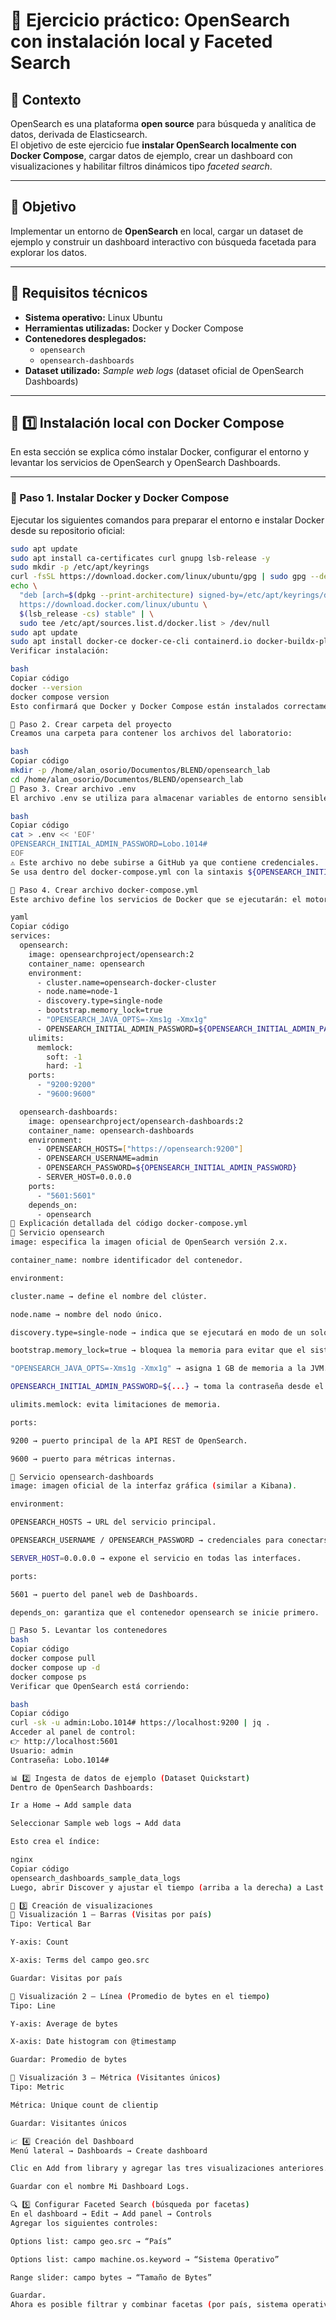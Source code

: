 # 🧪 Ejercicio práctico: OpenSearch con instalación local y Faceted Search

## 📍 Contexto

OpenSearch es una plataforma **open source** para búsqueda y analítica de datos, derivada de Elasticsearch.  
El objetivo de este ejercicio fue **instalar OpenSearch localmente con Docker Compose**, cargar datos de ejemplo, crear un dashboard con visualizaciones y habilitar filtros dinámicos tipo *faceted search*.

---

## 🎯 Objetivo

Implementar un entorno de **OpenSearch** en local, cargar un dataset de ejemplo y construir un dashboard interactivo con búsqueda facetada para explorar los datos.

---

## 🔧 Requisitos técnicos

- **Sistema operativo:** Linux Ubuntu  
- **Herramientas utilizadas:** Docker y Docker Compose  
- **Contenedores desplegados:**
  - `opensearch`
  - `opensearch-dashboards`
- **Dataset utilizado:** *Sample web logs* (dataset oficial de OpenSearch Dashboards)

---

## 🧱 1️⃣ Instalación local con Docker Compose

En esta sección se explica cómo instalar Docker, configurar el entorno y levantar los servicios de OpenSearch y OpenSearch Dashboards.

---

### 🔹 Paso 1. Instalar Docker y Docker Compose

Ejecutar los siguientes comandos para preparar el entorno e instalar Docker desde su repositorio oficial:

```bash
sudo apt update
sudo apt install ca-certificates curl gnupg lsb-release -y
sudo mkdir -p /etc/apt/keyrings
curl -fsSL https://download.docker.com/linux/ubuntu/gpg | sudo gpg --dearmor -o /etc/apt/keyrings/docker.gpg
echo \
  "deb [arch=$(dpkg --print-architecture) signed-by=/etc/apt/keyrings/docker.gpg] \
  https://download.docker.com/linux/ubuntu \
  $(lsb_release -cs) stable" | \
  sudo tee /etc/apt/sources.list.d/docker.list > /dev/null
sudo apt update
sudo apt install docker-ce docker-ce-cli containerd.io docker-buildx-plugin docker-compose-plugin -y
Verificar instalación:

bash
Copiar código
docker --version
docker compose version
Esto confirmará que Docker y Docker Compose están instalados correctamente.

🔹 Paso 2. Crear carpeta del proyecto
Creamos una carpeta para contener los archivos del laboratorio:

bash
Copiar código
mkdir -p /home/alan_osorio/Documentos/BLEND/opensearch_lab
cd /home/alan_osorio/Documentos/BLEND/opensearch_lab
🔹 Paso 3. Crear archivo .env
El archivo .env se utiliza para almacenar variables de entorno sensibles, como la contraseña del usuario administrador.

bash
Copiar código
cat > .env << 'EOF'
OPENSEARCH_INITIAL_ADMIN_PASSWORD=Lobo.1014#
EOF
⚠️ Este archivo no debe subirse a GitHub ya que contiene credenciales.
Se usa dentro del docker-compose.yml con la sintaxis ${OPENSEARCH_INITIAL_ADMIN_PASSWORD}.

🔹 Paso 4. Crear archivo docker-compose.yml
Este archivo define los servicios de Docker que se ejecutarán: el motor de OpenSearch y la interfaz de Dashboards.

yaml
Copiar código
services:
  opensearch:
    image: opensearchproject/opensearch:2
    container_name: opensearch
    environment:
      - cluster.name=opensearch-docker-cluster
      - node.name=node-1
      - discovery.type=single-node
      - bootstrap.memory_lock=true
      - "OPENSEARCH_JAVA_OPTS=-Xms1g -Xmx1g"
      - OPENSEARCH_INITIAL_ADMIN_PASSWORD=${OPENSEARCH_INITIAL_ADMIN_PASSWORD}
    ulimits:
      memlock:
        soft: -1
        hard: -1
    ports:
      - "9200:9200"
      - "9600:9600"

  opensearch-dashboards:
    image: opensearchproject/opensearch-dashboards:2
    container_name: opensearch-dashboards
    environment:
      - OPENSEARCH_HOSTS=["https://opensearch:9200"]
      - OPENSEARCH_USERNAME=admin
      - OPENSEARCH_PASSWORD=${OPENSEARCH_INITIAL_ADMIN_PASSWORD}
      - SERVER_HOST=0.0.0.0
    ports:
      - "5601:5601"
    depends_on:
      - opensearch
📘 Explicación detallada del código docker-compose.yml
🔹 Servicio opensearch
image: especifica la imagen oficial de OpenSearch versión 2.x.

container_name: nombre identificador del contenedor.

environment:

cluster.name → define el nombre del clúster.

node.name → nombre del nodo único.

discovery.type=single-node → indica que se ejecutará en modo de un solo nodo.

bootstrap.memory_lock=true → bloquea la memoria para evitar que el sistema use swap.

"OPENSEARCH_JAVA_OPTS=-Xms1g -Xmx1g" → asigna 1 GB de memoria a la JVM.

OPENSEARCH_INITIAL_ADMIN_PASSWORD=${...} → toma la contraseña desde el archivo .env.

ulimits.memlock: evita limitaciones de memoria.

ports:

9200 → puerto principal de la API REST de OpenSearch.

9600 → puerto para métricas internas.

🔹 Servicio opensearch-dashboards
image: imagen oficial de la interfaz gráfica (similar a Kibana).

environment:

OPENSEARCH_HOSTS → URL del servicio principal.

OPENSEARCH_USERNAME / OPENSEARCH_PASSWORD → credenciales para conectarse.

SERVER_HOST=0.0.0.0 → expone el servicio en todas las interfaces.

ports:

5601 → puerto del panel web de Dashboards.

depends_on: garantiza que el contenedor opensearch se inicie primero.

🔹 Paso 5. Levantar los contenedores
bash
Copiar código
docker compose pull
docker compose up -d
docker compose ps
Verificar que OpenSearch está corriendo:

bash
Copiar código
curl -sk -u admin:Lobo.1014# https://localhost:9200 | jq .
Acceder al panel de control:
👉 http://localhost:5601
Usuario: admin
Contraseña: Lobo.1014#

📊 2️⃣ Ingesta de datos de ejemplo (Dataset Quickstart)
Dentro de OpenSearch Dashboards:

Ir a Home → Add sample data

Seleccionar Sample web logs → Add data

Esto crea el índice:

nginx
Copiar código
opensearch_dashboards_sample_data_logs
Luego, abrir Discover y ajustar el tiempo (arriba a la derecha) a Last 7 days para visualizar los registros.

🧮 3️⃣ Creación de visualizaciones
🔹 Visualización 1 — Barras (Visitas por país)
Tipo: Vertical Bar

Y-axis: Count

X-axis: Terms del campo geo.src

Guardar: Visitas por país

🔹 Visualización 2 — Línea (Promedio de bytes en el tiempo)
Tipo: Line

Y-axis: Average de bytes

X-axis: Date histogram con @timestamp

Guardar: Promedio de bytes

🔹 Visualización 3 — Métrica (Visitantes únicos)
Tipo: Metric

Métrica: Unique count de clientip

Guardar: Visitantes únicos

📈 4️⃣ Creación del Dashboard
Menú lateral → Dashboards → Create dashboard

Clic en Add from library y agregar las tres visualizaciones anteriores.

Guardar con el nombre Mi Dashboard Logs.

🔍 5️⃣ Configurar Faceted Search (búsqueda por facetas)
En el dashboard → Edit → Add panel → Controls
Agregar los siguientes controles:

Options list: campo geo.src → “País”

Options list: campo machine.os.keyword → “Sistema Operativo”

Range slider: campo bytes → “Tamaño de Bytes”

Guardar.
Ahora es posible filtrar y combinar facetas (por país, sistema operativo y rango de bytes) para ver los datos actualizados dinámicamente.
